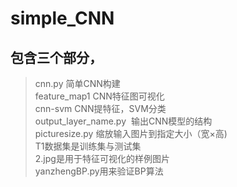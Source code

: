 # simple_CNN
## 包含三个部分，
>cnn.py  简单CNN构建  
feature_map1  CNN特征图可视化  
cnn-svm  CNN提特征，SVM分类  
output_layer_name.py  输出CNN模型的结构  
picturesize.py 缩放输入图片到指定大小（宽×高)    
T1数据集是训练集与测试集  
2.jpg是用于特征可视化的样例图片  
yanzhengBP.py用来验证BP算法

